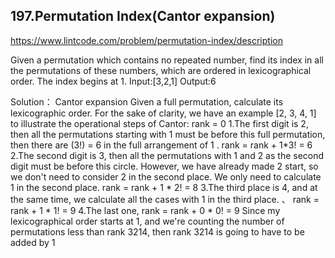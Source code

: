 ## 197.Permutation Index(Cantor expansion)

https://www.lintcode.com/problem/permutation-index/description

Given a permutation which contains no repeated number, find its index in all the permutations of these numbers, 
which are ordered in lexicographical order. The index begins at 1.
Input:[3,2,1]
Output:6

Solution：
Cantor expansion
Given a full permutation, calculate its lexicographic order. For the sake of clarity, we have an example [2, 3, 4, 1] to illustrate the operational steps of Cantor:
rank = 0
1.The first digit is 2, then all the permutations starting with 1 must be before this full permutation, then there are (3!) = 6 in the full arrangement of 1 . 
	rank = rank + 1*3! = 6
2.The second digit is 3, then all the permutations with 1 and 2 as the second digit must be before this circle. 
	However, we have already made 2 start, so we don't need to consider 2 in the second place. 
	We only need to calculate 1 in the second place. rank = rank + 1 * 2! = 8
3.The third place is 4, and at the same time, we calculate all the cases with 1 in the third place. 、
	rank = rank + 1 * 1! = 9 
4.The last one, rank = rank + 0 * 0! = 9
	Since my lexicographical order starts at 1, and we're counting the number of permutations less than rank 3214, 
	then rank 3214 is going to have to be added by 1
  
  
